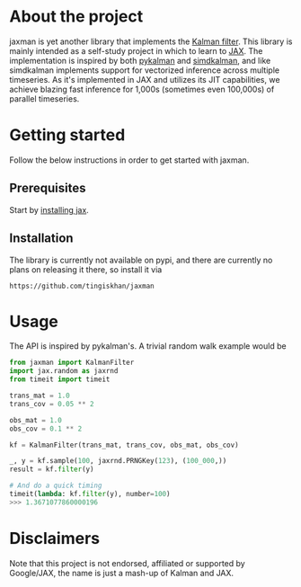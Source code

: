 # About the project
jaxman is yet another library that implements the [Kalman filter](https://en.wikipedia.org/wiki/Kalman_filter). This library is mainly intended as a self-study project in which to learn to [JAX](https://github.com/google/jax). The implementation is inspired by both [pykalman](https://pykalman.github.io/) and [simdkalman](https://github.com/oseiskar/simdkalman), and like simdkalman implements support for vectorized inference across multiple timeseries. As it's implemented in JAX and utilizes its JIT capabilities, we achieve blazing fast inference for 1,000s (sometimes even 100,000s) of parallel timeseries.

# Getting started
Follow the below instructions in order to get started with jaxman.

## Prerequisites
Start by [installing jax](https://jax.readthedocs.io/en/latest/installation.html).

## Installation
The library is currently not available on pypi, and there are currently no plans on releasing it there, so install it via
```
https://github.com/tingiskhan/jaxman
```

# Usage
The API is inspired by pykalman's. A trivial random walk example would be
```python
from jaxman import KalmanFilter
import jax.random as jaxrnd
from timeit import timeit

trans_mat = 1.0
trans_cov = 0.05 ** 2

obs_mat = 1.0
obs_cov = 0.1 ** 2

kf = KalmanFilter(trans_mat, trans_cov, obs_mat, obs_cov)

_, y = kf.sample(100, jaxrnd.PRNGKey(123), (100_000,))
result = kf.filter(y)

# And do a quick timing
timeit(lambda: kf.filter(y), number=100)
>>> 1.3671077860000196
```

# Disclaimers
Note that this project is not endorsed, affiliated or supported by Google/JAX, the name is just a mash-up of Kalman and JAX.